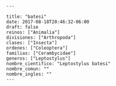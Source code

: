 
      ---

      title: "batesi"
      date: 2017-08-18T20:46:32-06:00
      draft: false
      reinos: ["Animalia"]
      divisiones: ["Arthropoda"]
      clases: ["Insecta"]
      ordenes: ["Coleoptera"]
      familias: ["Cerambycidae"]
      generos: ["Leptostylus"]
      nombre_cientifico: "Leptostylus batesi"
      nombre_comun: ""
      nombre_ingles: ""
      ---

      